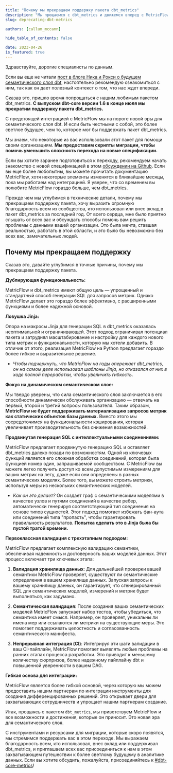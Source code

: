 ```yaml
---
title: "Почему мы прекращаем поддержку пакета dbt_metrics"
description: "Мы прощаемся с dbt_metrics и движемся вперед с MetricFlow! Узнайте, как этот новый проект с открытым исходным кодом закладывает основу для семантического слоя dbt. Давайте погрузимся в детали!"
slug: deprecating-dbt-metrics

authors: [callum_mccann]

hide_table_of_contents: false

date: 2023-04-26
is_featured: true
---
```


Здравствуйте, дорогие специалисты по данным.

Если вы еще не читали [пост в блоге Ника и Рокси о будущем семантического слоя dbt](https://www.getdbt.com/blog/dbt-semantic-layer-whats-next/), настоятельно рекомендую ознакомиться с ним, так как он дает полезный контекст о том, что нас ждет впереди.

Сказав это, пришло время попрощаться с нашим любимым пакетом dbt_metrics. **С выпуском dbt-core версии 1.6 в конце июля мы прекратим поддержку пакета dbt_metrics.**

<!--truncate-->

С предстоящей интеграцией с MetricFlow мы на пороге новой эры для семантического слоя dbt. И если быть честными с собой, это более светлое будущее, чем то, которое мог бы поддержать пакет dbt_metrics.

Мы знаем, что некоторые из вас использовали этот пакет для помощи своим организациям. **Мы предоставим скрипты миграции, чтобы помочь уменьшить сложность перехода на новые спецификации.**

Если вы хотите заранее подготовиться к переходу, рекомендуем начать знакомство с новой спецификацией в этом [обсуждении на Github](https://github.com/dbt-labs/dbt-core/discussions/7456). Если вы еще более любопытны, вы можете прочитать документацию MetricFlow, хотя некоторые элементы изменятся в ближайшие месяцы, пока мы работаем над интеграцией. Я уверен, что со временем вы полюбите MetricFlow гораздо больше, чем dbt_metrics.

Прежде чем мы углубимся в технические детали, почему мы прекращаем поддержку пакета, хочу выразить огромную благодарность всем из сообщества, кто использовал или внес вклад в пакет dbt_metrics за последний год. От всего сердца, мне было приятно слышать от всех вас и обсуждать способы помочь вам решить проблемы с данными вашей организации. Это была мечта, ставшая реальностью, работать в этой области, и это было бы невозможно без всех вас, замечательных людей.

## Почему мы прекращаем поддержку

Сказав это, давайте углубимся в точные причины, почему мы прекращаем поддержку пакета.

**Дублирующая функциональность:**

MetricFlow и dbt_metrics имеют общую цель — упрощенный и стандартный способ генерации SQL для запросов метрик. Однако MetricFlow делает это гораздо более эффективно, с расширенными функциями и более надежной основой.

**Ловушка Jinja:**

Опора на макросы Jinja для генерации SQL в dbt_metrics оказалась неоптимальной и ограничивающей. Этот подход ограничивал потенциал пакета и затруднял масштабирование и настройку для каждого нового типа метрик и функциональности, которую мы хотели добавить. В отличие от этого, реализация MetricFlow на Python предлагает гораздо более гибкое и выразительное решение.

- *Чтобы подчеркнуть, что MetricFlow на годы опережает dbt_metrics, он на самом деле использовал шаблоны Jinja, но отказался от них в ходе полной переработки, чтобы увеличить гибкость.*

**Фокус на динамическом семантическом слое:**

Мы твердо уверены, что сила семантического слоя заключается в его способности динамически обслуживать организацию — отвечать на первый, второй и третий вопросы пользователя. Таким образом, **MetricFlow не будет поддерживать материализацию запросов метрик как статических объектов базы данных.** Вместо этого мы сосредоточимся на функциональности кэширования, которая увеличивает производительность без снижения возможностей.

**Продвинутая генерация SQL с интеллектуальными соединениями:**

MetricFlow предлагает продвинутую генерацию SQL и оставляет dbt_metrics далеко позади по возможностям. Одной из ключевых функций является его сложная обработка соединений, которая была функцией номер один, запрашиваемой сообществом. С MetricFlow вы можете легко получить доступ ко всем допустимым измерениям для ваших метрик на лету, даже если они определены в разных семантических моделях. Более того, вы можете строить метрики, используя меры из нескольких семантических моделей.

- *Как он это делает?* Он создает граф с семантическими моделями в качестве узлов и путями соединений в качестве ребер, автоматически генерируя соответствующий тип соединения на основе типов сущностей. Этот подход помогает избежать фан-аута или соединений типа "пропасть", чтобы гарантировать правильность результатов. **Попытка сделать это в Jinja была бы пустой тратой времени.**

**Первоклассная валидация с трехэтапным подходом:**

MetricFlow предлагает комплексную валидацию семантики, обеспечивая надежность и достоверность ваших моделей данных. Этот процесс включает три ключевых этапа:

1. **Валидация хранилища данных**: Для дальнейшей проверки вашей семантики MetricFlow проверяет, существуют ли семантические определения в вашем хранилище данных. Запуская запросы к вашему хранилищу данных, он гарантирует, что сгенерированный SQL для семантических моделей, измерений и метрик будет выполняться, как задумано.

2. **Семантическая валидация**: После создания ваших семантических моделей MetricFlow запускает набор тестов, чтобы убедиться, что семантика имеет смысл. Например, он проверяет, уникальны ли имена мер или ссылаются ли метрики на существующие меры. Это помогает поддерживать целостность и согласованность семантического манифеста.

3. **Непрерывная интеграция (CI)**: Интегрируя эти шаги валидации в ваш CI-пайплайн, MetricFlow помогает выявлять любые проблемы на ранних этапах процесса разработки. Это приводит к меньшему количеству сюрпризов, более надежному пайплайну dbt и повышенной уверенности в вашем DAG.

**Гибкая основа для интеграции:**

MetricFlow является более гибкой основой, через которую мы можем предоставить нашим партнерам по интеграции инструменты для создания дифференцированных решений. Это открывает двери для захватывающих сотрудничеств и упрощает нашим партнерам создание.

Итак, прощаясь с пакетом `dbt_metrics`, мы приветствуем MetricFlow и все возможности и достижения, которые он приносит. Это новая эра для семантического слоя.

С инструментами и ресурсами для миграции, которые скоро появятся, мы стремимся поддержать вас в этом переходе. Мы выражаем благодарность всем, кто использовал, внес вклад или поддерживал dbt_metrics, и приглашаем всех вас присоединиться к нам в этом захватывающем путешествии к более светлому будущему в аналитике данных. Если вы хотите обсудить, пожалуйста, присоединяйтесь к [#dbt-core-metrics](https://getdbt.slack.com/archives/C02CCBBBR1D)!